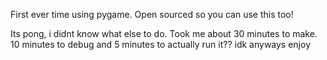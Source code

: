 First ever time using pygame. Open sourced so you can use this too!

Its pong, i didnt know what else to do. Took me about 30 minutes to make. 10 minutes to debug and 5 minutes to actually run it?? idk anyways enjoy
